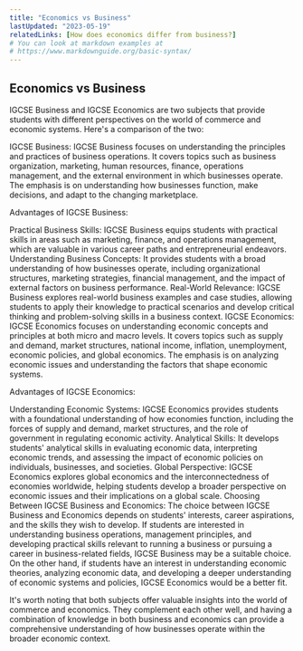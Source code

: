 ```yaml
---
title: "Economics vs Business"
lastUpdated: "2023-05-19"
relatedLinks: [How does economics differ from business?]
# You can look at markdown examples at
# https://www.markdownguide.org/basic-syntax/
---
```


## Economics vs Business

IGCSE Business and IGCSE Economics are two subjects that provide students with different perspectives on the world of commerce and economic systems. Here's a comparison of the two:

IGCSE Business:
IGCSE Business focuses on understanding the principles and practices of business operations. It covers topics such as business organization, marketing, human resources, finance, operations management, and the external environment in which businesses operate. The emphasis is on understanding how businesses function, make decisions, and adapt to the changing marketplace.

Advantages of IGCSE Business:

Practical Business Skills: IGCSE Business equips students with practical skills in areas such as marketing, finance, and operations management, which are valuable in various career paths and entrepreneurial endeavors.
Understanding Business Concepts: It provides students with a broad understanding of how businesses operate, including organizational structures, marketing strategies, financial management, and the impact of external factors on business performance.
Real-World Relevance: IGCSE Business explores real-world business examples and case studies, allowing students to apply their knowledge to practical scenarios and develop critical thinking and problem-solving skills in a business context.
IGCSE Economics:
IGCSE Economics focuses on understanding economic concepts and principles at both micro and macro levels. It covers topics such as supply and demand, market structures, national income, inflation, unemployment, economic policies, and global economics. The emphasis is on analyzing economic issues and understanding the factors that shape economic systems.

Advantages of IGCSE Economics:

Understanding Economic Systems: IGCSE Economics provides students with a foundational understanding of how economies function, including the forces of supply and demand, market structures, and the role of government in regulating economic activity.
Analytical Skills: It develops students' analytical skills in evaluating economic data, interpreting economic trends, and assessing the impact of economic policies on individuals, businesses, and societies.
Global Perspective: IGCSE Economics explores global economics and the interconnectedness of economies worldwide, helping students develop a broader perspective on economic issues and their implications on a global scale.
Choosing Between IGCSE Business and Economics:
The choice between IGCSE Business and Economics depends on students' interests, career aspirations, and the skills they wish to develop. If students are interested in understanding business operations, management principles, and developing practical skills relevant to running a business or pursuing a career in business-related fields, IGCSE Business may be a suitable choice. On the other hand, if students have an interest in understanding economic theories, analyzing economic data, and developing a deeper understanding of economic systems and policies, IGCSE Economics would be a better fit.

It's worth noting that both subjects offer valuable insights into the world of commerce and economics. They complement each other well, and having a combination of knowledge in both business and economics can provide a comprehensive understanding of how businesses operate within the broader economic context.
